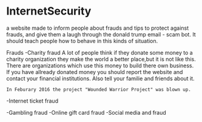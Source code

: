 # InternetSecurity
a website made to inform people about frauds and tips to protect against frauds, and give them a laugh through the donald trump email - scam bot. It should teach people how to behave in this kinds of situation.

Frauds
  -Charity fraud
    A lot of people think if they donate some money to a charity organization they       make the world a better place,but it is not like this. There are organizations       which use this money to build there own business.
    If you have allready donated money you should report the website and contact         your financial institutions. Also tell your familie and friends about it.
    
    In Feburary 2016 the project "Wounded Warrior Project" was blown up. 
    
  -Internet ticket fraud
    
  -Gambling fraud
  -Online gift card fraud
  -Social media and fraud
